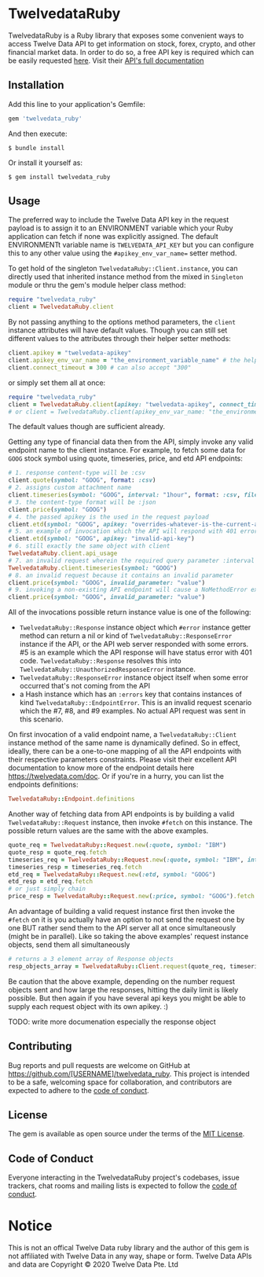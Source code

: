 # TwelvedataRuby


TwelvedataRuby is a Ruby library that exposes some convenient ways to access Twelve Data API to get information on stock, forex, crypto, and other financial market data. In order to do so, a free API key is required which can be easily requested [here](https://twelvedata.com/pricing). Visit their [API's full documentation](https://twelvedata.com/doc)

## Installation

Add this line to your application's Gemfile:

```ruby
gem 'twelvedata_ruby'
```

And then execute:

    $ bundle install

Or install it yourself as:

    $ gem install twelvedata_ruby

## Usage

The preferred way to include the Twelve Data API key in the request payload is to assign it to an ENVIRONMENT variable which your Ruby application can fetch if none was explicitly assigned. The default ENVIRONMENTt variable name is `TWELVEDATA_API_KEY` but you can configure this to any other value  using the `#apikey_env_var_name=` setter method.

To get hold of the singleton `TwelvedataRuby::Client.instance`, you can directly used that inherited instance method from the mixed in `Singleton` module or thru the gem's module helper class method:

```ruby
require "twelvedata_ruby"
client = TwelvedataRuby.client
```

By not passing anything to the options method parameters, the `client` instance attributes will have default values. Though you can still set different values to the attributes through their helper setter methods:

```ruby
client.apikey = "twelvedata-apikey"
client.apikey_env_var_name = "the_environment_variable_name" # the helper getter method will upcase the value
client.connect_timeout = 300 # can also accept "300"
```

or simply set them all at once:

```ruby
require "twelvedata_ruby"
client = TwelvedataRuby.client(apikey: "twelvedata-apikey", connect_timeout: 300)
# or client = TwelvedataRuby.client(apikey_env_var_name: "the_environment_variable_name", connect_timeout: 300)
```

The default values though are sufficient already.

Getting any type of financial data then from the API, simply invoke any valid endpoint name to the client instance. For example, to fetch some data for `GOOG` stock symbol using quote, timeseries, price, and etd API endpoints:

```ruby
# 1. response content-type will be :csv
client.quote(symbol: "GOOG", format: :csv)
# 2. assigns custom attachment name
client.timeseries(symbol: "GOOG", interval: "1hour", format: :csv, filename: "google_timeseries_1hour.csv")
# 3. the content-type format will be :json
client.price(symbol: "GOOG")
# 4. the passed apikey is the used in the request payload
client.etd(symbol: "GOOG", apikey: "overrides-whatever-is-the-current-apikey")
# 5. an example of invocation which the API will respond with 401 error code
client.etd(symbol: "GOOG", apikey: "invalid-api-key")
# 6. still exactly the same object with client
TwelvedataRuby.client.api_usage
# 7. an invalid request wherein the required query parameter :interval is missing
TwelvedataRuby.client.timeseries(symbol: "GOOG")
# 8. an invalid request because it contains an invalid parameter
client.price(symbol: "GOOG", invalid_parameter: "value")
# 9. invoking a non-existing API endpoint will cause a NoMethodError exception
client.price(symbol: "GOOG", invalid_parameter: "value")
```

All of the invocations possible return instance value is one of the following:
- `TwelvedataRuby::Response` instance object which `#error` instance getter method can return a nil or kind of `TwelvedataRuby::ResponseError` instance if the API, or the API web server responded with some errors. #5 is an example which the API response will have status error with 401 code. `TwelvedataRuby::Response` resolves this into `TwelvedataRuby::UnauthorizedResponseError` instance.
- `TwelvedataRuby::ResponseError` instance object itself when some error occurred that's not coming from the API
- a Hash instance which has an `:errors` key that contains instances of kind `TwelvedataRuby::EndpointError`. This is an invalid request scenario which the #7, #8, and #9 examples. No actual API request was sent in this scenario.

On first invocation of a valid endpoint name, a `TwelvedataRuby::Client` instance method of the same name is dynamically defined. So in effect, ideally, there can be a one-to-one mapping of all the API endpoints with their respective parameters constraints. Please visit their excellent API documentation to know more of the endpoint details here https://twelvedata.com/doc. Or if you're in a hurry, you can list the endpoints definitions:

```ruby
TwelvedataRuby::Endpoint.definitions
```

Another way of fetching data from API endpoints is by building a valid `TwelvedataRuby::Request` instance, then invoke `#fetch` on this instance. The possible return values are the same with the above examples.

```ruby
quote_req = TwelvedataRuby::Request.new(:quote, symbol: "IBM")
quote_resp = quote_req.fetch
timeseries_req = TwelvedataRuby::Request.new(:quote, symbol: "IBM", interval: "1hour", format: :csv)
timeseries_resp = timeseries_req.fetch
etd_req = TwelvedataRuby::Request.new(:etd, symbol: "GOOG")
etd_resp = etd_req.fetch
# or just simply chain
price_resp = TwelvedataRuby::Request.new(:price, symbol: "GOOG").fetch
```

An advantage of building a valid request instance first then invoke the `#fetch` on it is you actually have an option to not send the request one by one BUT rather send them to the API server all at once simultaneously (might be in parallel). Like so taking the above examples' request instance objects, send them all simultaneously

```ruby
# returns a 3 element array of Response objects
resp_objects_array = TwelvedataRuby::Client.request(quote_req, timeseries_req, etd_req)
```

Be caution that the above example, depending on the number request objects sent and how large the responses, hitting the daily limit is likely possible. But then again if you have several api keys you might be able to supply each request object with its own apikey. :)


TODO: write more documenation especially the response object

## Contributing

Bug reports and pull requests are welcome on GitHub at https://github.com/[USERNAME]/twelvedata_ruby. This project is intended to be a safe, welcoming space for collaboration, and contributors are expected to adhere to the [code of conduct](https://github.com/[USERNAME]/twelvedata_ruby/blob/master/CODE_OF_CONDUCT.md).

## License

The gem is available as open source under the terms of the [MIT License](https://opensource.org/licenses/MIT).

## Code of Conduct

Everyone interacting in the TwelvedataRuby project's codebases, issue trackers, chat rooms and mailing lists is expected to follow the [code of conduct](https://github.com/[USERNAME]/twelvedata_ruby/blob/master/CODE_OF_CONDUCT.md).


# Notice

This is not an offical Twelve Data ruby library and the author of this gem is not affiliated with Twelve Data in any way, shape or form. Twelve Data APIs and data are Copyright © 2020 Twelve Data Pte. Ltd
